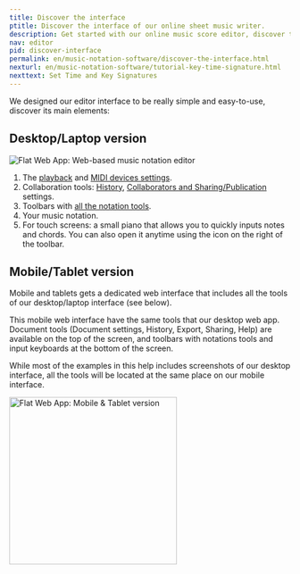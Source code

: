 ```yaml
---
title: Discover the interface
ptitle: Discover the interface of our online sheet music writer.
description: Get started with our online music score editor, discover the main elements of our user interface
nav: editor
pid: discover-interface
permalink: en/music-notation-software/discover-the-interface.html
nexturl: en/music-notation-software/tutorial-key-time-signature.html
nexttext: Set Time and Key Signatures
---
```


We designed our editor interface to be really simple and easy-to-use, discover its main elements:

## Desktop/Laptop version

![Flat Web App: Web-based music notation editor](/help/assets/img/editor/editor-overview-highlights.png)

1. The [playback](/help/en/music-notation-software/playback.html) and [MIDI devices settings](https://flat.io/midi-devices/setup).
2. Collaboration tools: [History](https://blog.flat.io/introducing-smart-history/), [Collaborators and Sharing/Publication](/help/en/music-notation-software/share-collaborate.html) settings.
3. Toolbars with [all the notation tools](/help/en/music-notation-software/notation-features.html).
4. Your music notation.
5. For touch screens: a small piano that allows you to quickly inputs notes and chords. You can also open it anytime using the icon on the right of the toolbar.

## Mobile/Tablet version

Mobile and tablets gets a dedicated web interface that includes all the tools of our desktop/laptop interface (see below).

This mobile web interface have the same tools that our desktop web app. Document tools (Document settings, History, Export, Sharing, Help) are available on the top of the screen, and toolbars with notations tools and input keyboards at the bottom of the screen.

While most of the examples in this help includes screenshots of our desktop interface, all the tools will be located at the same place on our mobile interface.

<img src="/help/assets/img/editor/mobile-interface.png" style="width: 300px; border: 0;" alt="Flat Web App: Mobile & Tablet version">

